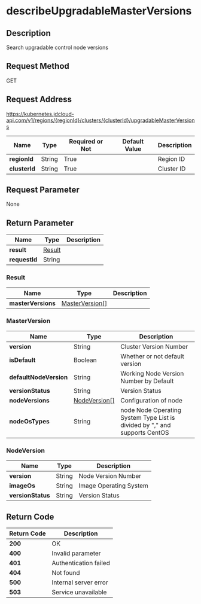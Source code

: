 # describeUpgradableMasterVersions


## Description
Search upgradable control node versions

## Request Method
GET

## Request Address
https://kubernetes.jdcloud-api.com/v1/regions/{regionId}/clusters/{clusterId}/upgradableMasterVersions

|Name|Type|Required or Not|Default Value|Description|
|---|---|---|---|---|
|**regionId**|String|True| |Region ID|
|**clusterId**|String|True| |Cluster ID|

## Request Parameter
None


## Return Parameter
|Name|Type|Description|
|---|---|---|
|**result**|[Result](describeupgradablemasterversions#result)| |
|**requestId**|String| |

### <div id="result">Result</div>
|Name|Type|Description|
|---|---|---|
|**masterVersions**|[MasterVersion[]](describeupgradablemasterversions#masterversion)| |
### <div id="masterversion">MasterVersion</div>
|Name|Type|Description|
|---|---|---|
|**version**|String|Cluster Version Number|
|**isDefault**|Boolean|Whether or not default version|
|**defaultNodeVersion**|String|Working Node Version Number by Default|
|**versionStatus**|String|Version Status|
|**nodeVersions**|[NodeVersion[]](describeupgradablemasterversions#nodeversion)|Configuration of node|
|**nodeOsTypes**|String|node Node Operating System Type List is divided by "," and supports CentOS|Windows now|
### <div id="nodeversion">NodeVersion</div>
|Name|Type|Description|
|---|---|---|
|**version**|String|Node Version Number|
|**imageOs**|String|Image Operating System|
|**versionStatus**|String|Version Status|

## Return Code
|Return Code|Description|
|---|---|
|**200**|OK|
|**400**|Invalid parameter|
|**401**|Authentication failed|
|**404**|Not found|
|**500**|Internal server error|
|**503**|Service unavailable|
